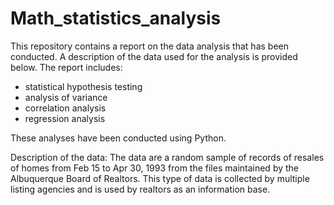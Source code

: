# Math_statistics_analysis

This repository contains a report on the data analysis that has been conducted. A description of the data used for the analysis is provided below. The report includes:
 - statistical hypothesis testing
 - analysis of variance
 - correlation analysis
 - regression analysis
   
These analyses have been conducted using Python.

Description of the data: The data are a random sample of records of resales of homes from Feb 15 to Apr 30, 1993 from the files maintained by the Albuquerque Board of Realtors. This type of data is collected by multiple listing agencies and is used by realtors as an information base.
